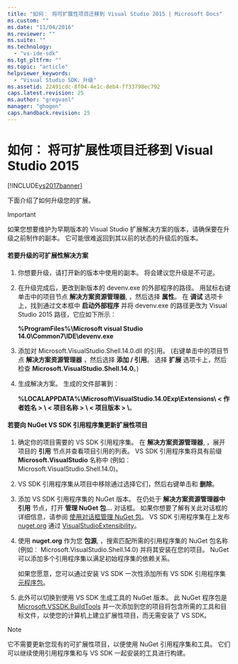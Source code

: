 ```yaml
---
title: "如何︰ 将可扩展性项目迁移到 Visual Studio 2015 | Microsoft Docs"
ms.custom: ""
ms.date: "11/04/2016"
ms.reviewer: ""
ms.suite: ""
ms.technology: 
  - "vs-ide-sdk"
ms.tgt_pltfrm: ""
ms.topic: "article"
helpviewer_keywords: 
  - "Visual Studio SDK，升级"
ms.assetid: 22491cdc-8f04-4e1c-8eb4-ff33798ec792
caps.latest.revision: 25
ms.author: "gregvanl"
manager: "ghogen"
caps.handback.revision: 25
---
```

# 如何︰ 将可扩展性项目迁移到 Visual Studio 2015
[!INCLUDE[vs2017banner](../code-quality/includes/vs2017banner.md)]

下面介绍了如何升级您的扩展。  
  
> [!IMPORTANT]
>  如果您想要维护为早期版本的 Visual Studio 扩展解决方案的版本，请确保要在升级之前制作的副本。 它可能很难返回到其以前的状态的升级后的版本。  
  
#### 若要升级的可扩展性解决方案  
  
1.  你想要升级，请打开新的版本中使用的副本。 将会建议您升级是不可逆。  
  
2.  在升级完成后，更改到新版本的 devenv.exe 的外部程序的路径。 用鼠标右键单击中的项目节点 **解决方案资源管理器**, ，然后选择 **属性**。 在 **调试** 选项卡上，找到通过文本框中 **启动外部程序** 并将 devenv.exe 的路径更改为 Visual Studio 2015 路径，它应如下所示︰  
  
     **%ProgramFiles%\\Microsoft visual Studio 14.0\\Common7\\IDE\\devenv.exe**  
  
3.  添加对 Microsoft.VisualStudio.Shell.14.0.dll 的引用。 \(右键单击中的项目节点 **解决方案资源管理器** ，然后选择 **添加 \/ 引用**。 选择 **扩展** 选项卡上，然后检查 **Microsoft.VisualStudio.Shell.14.0**。\)  
  
4.  生成解决方案。 生成的文件部署到︰  
  
     **%LOCALAPPDATA%\\Microsoft\\VisualStudio.14.0Exp\\Extensions\\ \< 作者姓名 \> \\ \< 项目名称 \> \\ \< 项目版本 \> \\**。  
  
#### 若要向 NuGet VS SDK 引用程序集更新扩展性项目  
  
1.  确定你的项目需要的 VS SDK 引用程序集。  在 **解决方案资源管理器**, ，展开项目的 **引用** 节点并查看项目引用的列表。  VS SDK 引用程序集将具有前缀 **Microsoft.VisualStudio** 名称中 \(例如︰ Microsoft.VisualStudio.Shell.14.0\)。  
  
2.  VS SDK 引用程序集从项目中移除通过选择它们，然后右键单击和 **删除**。  
  
3.  添加 VS SDK 引用程序集的 NuGet 版本。  在仍处于 **解决方案资源管理器中引用** 节点，打开 **管理 NuGet 包...** 对话框。  如果你想要了解有关此对话框的详细信息，请参阅 [使用对话框管理 NuGet 包](http://docs.nuget.org/Consume/Package-Manager-Dialog)。 VS SDK 引用程序集在上发布 [nuget.org](http://www.nuget.org) 通过 [VisualStudioExtensibility](http://www.nuget.org/profiles/VisualStudioExtensibility)。  
  
4.  使用 **nuget.org** 作为您 **包源**, ，搜索匹配所需的引用程序集的 NuGet 包名称 \(例如︰ Microsoft.VisualStudio.Shell.14.0\) 并将其安装在您的项目。  NuGet 可以添加多个引用程序集以满足初始程序集的依赖关系。  
  
     如果您愿意，您可以通过安装 VS SDK 一次性添加所有 VS SDK 引用程序集 [元程序包](http://www.nuget.org/packages/VSSDK_Reference_Assemblies)。  
  
5.  此外可以切换到使用 VS SDK 生成工具的 NuGet 版本。 此 NuGet 程序包是 [Microsoft.VSSDK.BuildTools](http://www.nuget.org/packages/Microsoft.VSSDK.BuildTools) 并一次添加到您的项目将包含所需的工具和目标文件，以使您的计算机上建立扩展性项目，而无需安装了 VS SDK。  
  
> [!NOTE]
>  它不需要更新您现有的可扩展性项目，以便使用 NuGet 引用程序集和工具。  它们可以继续使用引用程序集和与 VS SDK 一起安装的工具进行构建。
